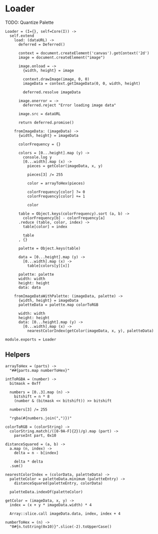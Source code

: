 Loader
======

TODO: Quantize Palette

    Loader = (I={}, self=Core(I)) ->
      self.extend
        load: (dataURL) ->
          deferred = Deferred()

          context = document.createElement('canvas').getContext('2d')
          image = document.createElement("image")

          image.onload = ->
            {width, height} = image

            context.drawImage(image, 0, 0)
            imageData = context.getImageData(0, 0, width, height)

            deferred.resolve imageData

          image.onerror = ->
            deferred.reject "Error loading image data"

          image.src = dataURL

          return deferred.promise()

        fromImageData: (imageData) ->
          {width, height} = imageData

          colorFrequency = {}

          colors = [0...height].map (y) ->
            console.log y
            [0...width].map (x) ->
              pieces = getColor(imageData, x, y)

              pieces[3] /= 255

              color = arrayToHex(pieces)

              colorFrequency[color] ?= 0
              colorFrequency[color] += 1

              color

          table = Object.keys(colorFrequency).sort (a, b) ->
            colorFrequency[b] - colorFrequency[a]
          .reduce (table, color, index) ->
            table[color] = index
      
            table
          , {}
      
          palette = Object.keys(table)
      
          data = [0...height].map (y) ->
            [0...width].map (x) ->
              table[colors[y][x]]
    
          palette: palette
          width: width
          height: height
          data: data

        fromImageDataWithPalette: (imageData, palette) ->
          {width, height} = imageData
          paletteData = palette.map colorToRGB

          width: width
          height: height
          data: [0...height].map (y) ->
            [0...width].map (x) ->
              nearestColorIndex(getColor(imageData, x, y), paletteData)

    module.exports = Loader

Helpers
-------

    arrayToHex = (parts) ->
      "##{parts.map numberToHex}"

    intToRGBA = (number) ->
      bitmask = 0xff

      numbers = [0..3].map (n) ->
        bitshift = n * 8
        (number & (bitmask << bitshift)) >> bitshift

      numbers[3] /= 255

      "rgba(#{numbers.join(",")})"

    colorToRGB = (colorString) ->
      colorString.match(/([0-9A-F]{2})/g).map (part) ->
        parseInt part, 0x10

    distanceSquared = (a, b) ->
      a.map (n, index) ->
        delta = n - b[index]

        delta * delta
      .sum()

    nearestColorIndex = (colorData, paletteData) ->
      paletteColor = paletteData.minimum (paletteEntry) ->
        distanceSquared(paletteEntry, colorData)

      paletteData.indexOf(paletteColor)

    getColor = (imageData, x, y) ->
      index = (x + y * imageData.width) * 4

      Array::slice.call imageData.data, index, index + 4

    numberToHex = (n) ->
      "0#{n.toString(0x10)}".slice(-2).toUpperCase()
